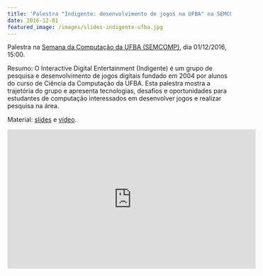 ```yaml
---
title: 'Palestra "Indigente: desenvolvimento de jogos na UFBA" na SEMCOMP 2016'
date: 2016-12-01
featured_image: /images/slides-indigente-ufba.jpg
---
```


Palestra na [Semana da Computação da UFBA (SEMCOMP)](http://semcomp.com.br/), dia 01/12/2016, 15:00.

Resumo: O Interactive Digital Entertainment (Indigente) é um grupo de pesquisa e desenvolvimento de jogos digitais fundado em 2004 por alunos do curso de Ciência da Computação da UFBA. Esta palestra mostra a trajetória do grupo e apresenta tecnologias, desafios e oportunidades para estudantes de computação interessados em desenvolver jogos e realizar pesquisa na área.

Material: [slides](https://speakerdeck.com/rodrigorgs/indigente-desenvolvimento-de-jogos-na-ufba) e [vídeo](https://youtu.be/2XMmvbI6ie8).

<iframe width="560" height="315" src="https://www.youtube.com/embed/2XMmvbI6ie8" title="YouTube video player" frameborder="0" allow="accelerometer; autoplay; clipboard-write; encrypted-media; gyroscope; picture-in-picture" allowfullscreen></iframe>